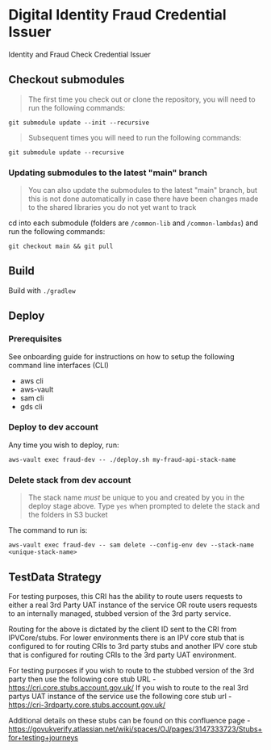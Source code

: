 # Digital Identity Fraud Credential Issuer
Identity and Fraud Check Credential Issuer

## Checkout submodules
> The first time you check out or clone the repository, you will need to run the following commands:
 
`git submodule update --init --recursive`

> Subsequent times you will need to run the following commands:

`git submodule update --recursive`

### Updating submodules to the latest "main" branch
> You can also update the submodules to the latest "main" branch, but this is not done automatically 
> in case there have been changes made to the shared libraries you do not yet want to track

cd into each submodule (folders are `/common-lib` and `/common-lambdas`) and run the following commands:

`git checkout main && git pull`

## Build

Build with `./gradlew`

## Deploy

### Prerequisites

See onboarding guide for instructions on how to setup the following command line interfaces (CLI)
- aws cli
- aws-vault
- sam cli
- gds cli

### Deploy to dev account

Any time you wish to deploy, run:

`aws-vault exec fraud-dev -- ./deploy.sh my-fraud-api-stack-name`

### Delete stack from dev account
> The stack name *must* be unique to you and created by you in the deploy stage above.
> Type `yes` when prompted to delete the stack and the folders in S3 bucket

The command to run is:

`aws-vault exec fraud-dev -- sam delete --config-env dev --stack-name <unique-stack-name>`

## TestData Strategy

For testing purposes, this CRI has the ability to route users requests to either
a real 3rd Party UAT instance of the service OR route users requests to an internally 
managed, stubbed version of the 3rd party service.

Routing for the above is dictated by the client ID sent to the CRI from IPVCore/stubs. For lower
environments there is an IPV core stub that is configured to for routing CRIs to 3rd party stubs and another 
IPV core stub that is configured for routing CRIs to the 3rd party UAT environment. 

For testing purposes if you wish to route to the stubbed version of the 3rd party then use the following 
core stub URL - https://cri.core.stubs.account.gov.uk/
If you wish to route to the real 3rd partys UAT instance of the service use the following 
core stub url - https://cri-3rdparty.core.stubs.account.gov.uk/

Additional details on these stubs can be found on this confluence page - 
https://govukverify.atlassian.net/wiki/spaces/OJ/pages/3147333723/Stubs+for+testing+journeys


